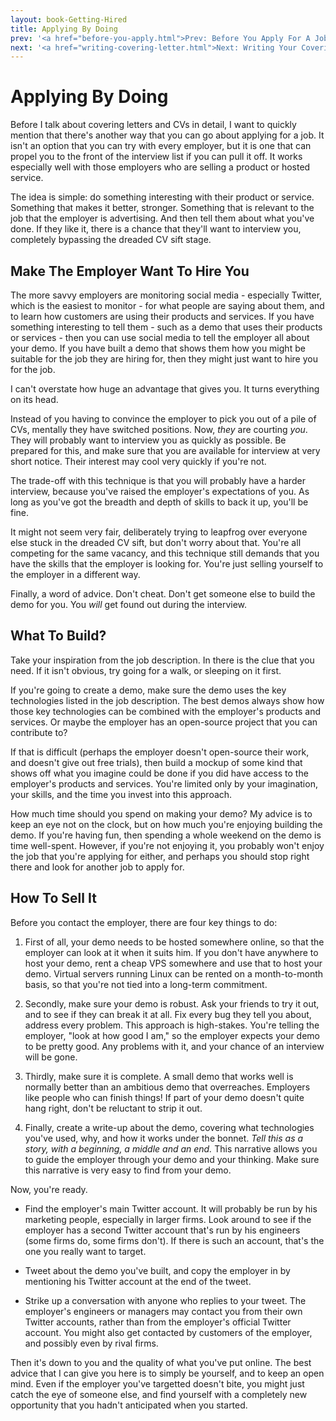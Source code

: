 ```yaml
---
layout: book-Getting-Hired
title: Applying By Doing
prev: '<a href="before-you-apply.html">Prev: Before You Apply For A Job</a>'
next: '<a href="writing-covering-letter.html">Next: Writing Your Covering Letter</a>'
---
```

# Applying By Doing

Before I talk about covering letters and CVs in detail, I want to quickly mention that there's another way that you can go about applying for a job.  It isn't an option that you can try with every employer, but it is one that can propel you to the front of the interview list if you can pull it off.  It works especially well with those employers who are selling a product or hosted service.

The idea is simple: do something interesting with their product or service.  Something that makes it better, stronger.  Something that is relevant to the job that the employer is advertising.  And then tell them about what you've done.  If they like it, there is a chance that they'll want to interview you, completely bypassing the dreaded CV sift stage.

## Make The Employer Want To Hire You

The more savvy employers are monitoring social media - especially Twitter, which is the easiest to monitor - for what people are saying about them, and to learn how customers are using their products and services.  If you have something interesting to tell them - such as a demo that uses their products or services - then you can use social media to tell the employer all about your demo.  If you have built a demo that shows them how you might be suitable for the job they are hiring for, then they might just want to hire you for the job.

I can't overstate how huge an advantage that gives you.  It turns everything on its head.

Instead of you having to convince the employer to pick you out of a pile of CVs, mentally they have switched positions.  Now, _they_ are courting _you_.  They will probably want to interview you as quickly as possible.  Be prepared for this, and make sure that you are available for interview at very short notice.  Their interest may cool very quickly if you're not.

The trade-off with this technique is that you will probably have a harder interview, because you've raised the employer's expectations of you.  As long as you've got the breadth and depth of skills to back it up, you'll be fine.

It might not seem very fair, deliberately trying to leapfrog over everyone else stuck in the dreaded CV sift, but don't worry about that.  You're all competing for the same vacancy, and this technique still demands that you have the skills that the employer is looking for.  You're just selling yourself to the employer in a different way.

Finally, a word of advice.  Don't cheat.  Don't get someone else to build the demo for you.  You _will_ get found out during the interview.

## What To Build?

Take your inspiration from the job description.  In there is the clue that you need.  If it isn't obvious, try going for a walk, or sleeping on it first.

If you're going to create a demo, make sure the demo uses the key technologies listed in the job description.  The best demos always show how those key technologies can be combined with the employer's products and services.  Or maybe the employer has an open-source project that you can contribute to?

If that is difficult (perhaps the employer doesn't open-source their work, and doesn't give out free trials), then build a mockup of some kind that shows off what you imagine could be done if you did have access to the employer's products and services.  You're limited only by your imagination, your skills, and the time you invest into this approach.

How much time should you spend on making your demo?  My advice is to keep an eye not on the clock, but on how much you're enjoying building the demo.  If you're having fun, then spending a whole weekend on the demo is time well-spent.  However, if you're not enjoying it, you probably won't enjoy the job that you're applying for either, and perhaps you should stop right there and look for another job to apply for.

## How To Sell It

Before you contact the employer, there are four key things to do:

1. First of all, your demo needs to be hosted somewhere online, so that the employer can look at it when it suits him.  If you don't have anywhere to host your demo, rent a cheap VPS somewhere and use that to host your demo.  Virtual servers running Linux can be rented on a month-to-month basis, so that you're not tied into a long-term commitment.

1. Secondly, make sure your demo is robust.  Ask your friends to try it out, and to see if they can break it at all.  Fix every bug they tell you about, address every problem.  This approach is high-stakes.  You're telling the employer, "look at how good I am," so the employer expects your demo to be pretty good.  Any problems with it, and your chance of an interview will be gone.

1. Thirdly, make sure it is complete. A small demo that works well is normally better than an ambitious demo that overreaches.  Employers like people who can finish things!  If part of your demo doesn't quite hang right, don't be reluctant to strip it out.

1. Finally, create a write-up about the demo, covering what technologies you've used, why, and how it works under the bonnet.  _Tell this as a story, with a beginning, a middle and an end._  This narrative allows you to guide the employer through your demo and your thinking.  Make sure this narrative is very easy to find from your demo.

Now, you're ready.

* Find the employer's main Twitter account.  It will probably be run by his marketing people, especially in larger firms.  Look around to see if the employer has a second Twitter account that's run by his engineers (some firms do, some firms don't).  If there is such an account, that's the one you really want to target.

* Tweet about the demo you've built, and copy the employer in by mentioning his Twitter account at the end of the tweet.

* Strike up a conversation with anyone who replies to your tweet.  The employer's engineers or managers may contact you from their own Twitter accounts, rather than from the employer's official Twitter account.  You might also get contacted by customers of the employer, and possibly even by rival firms.

Then it's down to you and the quality of what you've put online.  The best advice that I can give you here is to simply be yourself, and to keep an open mind.  Even if the employer you've targetted doesn't bite, you might just catch the eye of someone else, and find yourself with a completely new opportunity that you hadn't anticipated when you started.